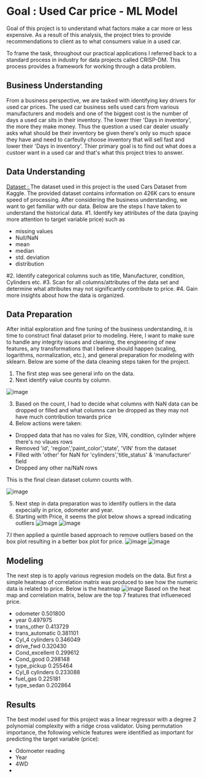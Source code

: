 # Goal : Used Car price - ML Model
Goal of this project is to understand what factors make a car more or less expensive. As a result of this analysis, the project tries to provide recommendations to client as to what consumers value in a used car.

To frame the task, throughout our practical applications I referred back to a standard process in industry for data projects called CRISP-DM. This process provides a framework for working through a data problem. 


## Business Understanding
From a business perspective, we are tasked with identifying key drivers for used car prices. The used car business sells used cars from various manufacturers and models and one of the biggest cost is the number of days a used car sits in their inventory. The lower thier 'Days in inventory', the more they make money. Thus the question a used car dealer usually asks what should be their inventory be given there's only so much space they have and need to carfeully choose inventory that will sell fast and lower their 'Days in inventory'. Thier primary goal is to find out what does a custoer want in a used car and that's what this project tries to answer.

## Data Understanding
<ins>Dataset : </ins>
The dataset used in this project is the used Cars Dataset from Kaggle. The provided dataset contains information on 426K cars to ensure speed of processing.
After considering the business understanding, we want to get familiar with our data. Below are the steps I have taken to understand the historical data.
#1. Identify key attributes of the data (paying more attention to target variable price) such as
<ul>
    <li> missing values </li>
    <li>Null/NaN</li>
    <li>mean</li>
    <li>median</li>
    <li>std. deviation</li>
    <li>distribution</li>
</ul>
#2. Identify categorical columns such as title, Manufacturer, condition, Cylinders etc.
#3. Scan for all columns/attributes of the data set and determine what attributes may not significantly contribute to price. 
#4. Gain more insights about how the data is organized.

## Data Preparation
After initial exploration and fine tuning of the business understanding, it is time to construct final dataset prior to modeling. Here, I want to make sure to handle any integrity issues and cleaning, the engineering of new features, any transformations that I believe should happen (scaling, logarithms, normalization, etc.), and general preparation for modeling with sklearn. Below are some of the data cleaning steps taken for the project.

1. The first step was see general info on the data.
2. Next identify value counts by column.
   
![image](https://github.com/NippaniP/Used-Car-Price-Prediction/assets/157237232/743f1588-378a-47af-a258-84b0c53b240c)

3. Based on the count, I had to decide what columns with NaN data can be dropped or filled and what columns can be dropped as they may not have much contribution towards price
4. Below actions were taken:
 <ul>
    <li>Dropped data that has no vales for Size, VIN, condition, cylinder whjere there's no vlaues rows </li>
    <li>Removed 'id', 'region','paint_color','state', 'VIN' from the dataset </li>
    <li>Filled with 'other' for NaN for 'cylinders','title_status' & 'manufacturer' field</li>
    <li>Dropped any other na/NaN rows</li>
</ul>
This is the final clean dataset column counts with.

![image](https://github.com/NippaniP/Used-Car-Price-Prediction/assets/157237232/4bebce09-8c73-4149-8a49-2d5512f7d39e)

5. Next step in data preparation was to identify outliers in the data expecially in price, odometer and year.
6. Starting with Price, it seems the plot below shows a spread indicating outliers
   ![image](https://github.com/NippaniP/Used-Car-Price-Prediction/assets/157237232/aae5a2c3-9b1b-4da1-9ef6-855a0db52c5e)
![image](https://github.com/NippaniP/Used-Car-Price-Prediction/assets/157237232/820bf752-aaee-48f5-be95-efd92b6935c2)

7.I then applied a quintile based approach to remove outliers based on the box plot resulting in a better box plot for price.
![image](https://github.com/NippaniP/Used-Car-Price-Prediction/assets/157237232/2fad33e7-2b17-496a-a9d1-04d239381ee5) ![image](https://github.com/NippaniP/Used-Car-Price-Prediction/assets/157237232/855a48a4-8048-4b31-adf7-458f04e3a72e)



## Modeling
The next step is to apply various regresion models on the data. But first a simple heatmap of correlation matrix was produced to see how the numeric data is related to price.
Below is the heatmap
![image](https://github.com/NippaniP/Used-Car-Price-Prediction/assets/157237232/4a483f58-3836-4540-b31a-7ffa7a0008f8)
 Based on the heat map and correlation matrix, below are the top 7 features that influeneced price.
 <ul>
    <li>odometer            0.501800</li>
    <li>year                0.497975</li>
     <li>trans_other         0.413729</li>
<li>trans_automatic     0.381101</li>
<li>Cyl_4 cylinders     0.346049</li>
<li>drive_fwd           0.320430</li>
<li>Cond_excellent      0.299612</li>
<li>Cond_good           0.298148</li>
<li>type_pickup         0.255464</li>
<li>Cyl_8 cylinders     0.233088</li>
<li>fuel_gas            0.225181</li>
<li>type_sedan          0.202864</li>
</ul>


## Results
The best model used for this project was a linear regressor with a degree 2 polynomial complexity with a ridge cross validator. Using permutation importance, the following vehicle features were identified as important for predicting the target variable (price):
<ul>
    <li>Odomoeter reading</li>
    <li>Year</li>
    <li>4WD</li>
    <li></li>
</ul>
